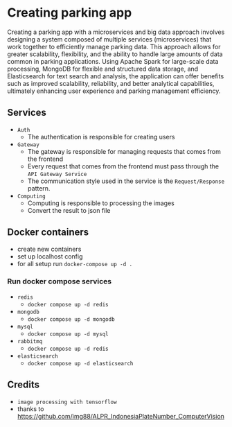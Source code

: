 # Creating parking app 
Creating a parking app with a microservices and big data approach involves designing a system composed of multiple services (microservices) that work together to efficiently manage parking data. This approach allows for greater scalability, flexibility, and the ability to handle large amounts of data common in parking applications. Using Apache Spark for large-scale data processing, MongoDB for flexible and structured data storage, and Elasticsearch for text search and analysis, the application can offer benefits such as improved scalability, reliability, and better analytical capabilities, ultimately enhancing user experience and parking management efficiency.

## Services 
* `Auth`
  * The authentication is responsible for creating users
* `Gateway`
  * The gateway is responsible for managing requests that comes from the frontend
  * Every request that comes from the frontend must pass through the `API Gateway Service`
  * The communication style used in the service is the `Request/Response` pattern.
* `Computing`
  * Computing is responsible to processing the images
  * Convert the result to json file

## Docker containers
* create new containers
* set up localhost config
* for all setup run `docker-compose up -d .`
### Run docker compose services
* `redis`
  * `docker compose up -d redis`
* `mongodb`
  * `docker compose up -d mongodb`
* `mysql`
  * `docker compose up -d mysql`
* `rabbitmq`
  * `docker compose up -d redis`
* `elasticsearch`
  * `docker compose up -d elasticsearch`

## Credits 
* `image processing with tensorflow`
 * thanks to https://github.com/img88/ALPR_IndonesiaPlateNumber_ComputerVision
